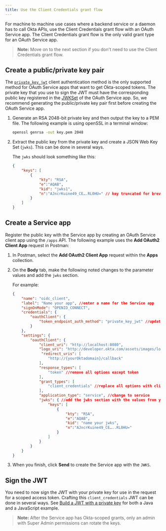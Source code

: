 ```yaml
---
title: Use the Client Credentials grant flow
---
```

For machine to machine use cases where a backend service or a daemon has to call Okta APIs, use the Client Credentials grant flow with an OAuth Service app. The Client Credentials grant flow is the only valid grant type for an OAuth Service app. 

> **Note:** Move on to the <GuideLink link="../define-allowed-scopes">next section</GuideLink> if you don't need to use the Client Credentials grant flow.

## Create a public/private key pair
The [`private_key_jwt`](/docs/reference/api/oidc/#jwt-with-private-key) client authentication method is the only supported method for OAuth Service apps that want to get Okta-scoped tokens. The private key that you use to sign the JWT must have the corresponding public key registered in the [JWKSet](/docs/reference/api/oauth-clients/#json-web-key-set) of the OAuth Service app. So, we recommend generating the public/private key pair first before creating the OAuth Service app.

1. Generate an RSA 2048-bit private key and then output the key to a PEM file. The following example is using openSSL in a terminal window:

   ```bash
   openssl genrsa -out key.pem 2048
   ```

2. Extract the public key from the private key and create a JSON Web Key Set (`jwks`). This can be done in several ways.

    The `jwks` should look something like this:

    ```json
    {
        "keys": [
            {
                "kty": "RSA",
                "e":"AQAB",
                "kid": "jwks1",
                "n":"AJncrKuine49_CE….RL0HU=" // key truncated for brevity
            }    
        ]
    }
    ```
## Create a Service app
Register the public key with the Service app by creating an OAuth Service client app using the `/apps` API. The following example uses the **Add OAuth2 Client App** request in Postman:

1. In Postman, select the **Add OAuth2 Client App** request within the **Apps** collection.
2. On the **Body** tab, make the following noted changes to the parameter values and add the `jwks` section.

    For example:
    ```json
    {
        "name": "oidc_client",
        "label": "Name your app", //enter a name for the Service app
        "signOnMode": "OPENID_CONNECT",
        "credentials": {
            "oauthClient": {
                "token_endpoint_auth_method": "private_key_jwt" //update to private_key_jwt
            }
        },
        "settings": {
            "oauthClient": {
                "client_uri": "http://localhost:8080",
                "logo_uri": "http://developer.okta.com/assets/images/logo-new.png",
                 "redirect_uris": [
                    "http://{yourOktadomain}/callback"   
                ],
                "response_types": [
                    "token" //remove all options except token
                ],
                "grant_types": [
                    "client_credentials" //replace all options with client_credentials   
                ],
                "application_type": "service", //change to service
                "jwks": { //add the jwks section with the values from your generated jwks
                    "keys": [
                        {
                            "kty": "RSA",
                            "e":"AQAB",
                            "kid": "name your jwks",
                            "n":"AJncrKuine49_CE…..RL0HU="
                        }    
                    ]
                }
            }
        }
    }
    ```
3. When you finish, click **Send** to create the Service app with the `JWKS`.

## Sign the JWT
You need to now sign the JWT with your private key for use in the request for a scoped access token. Crafting this `client_credentials` JWT can be done in several ways. See [Build a JWT with a private key](/docs/guides/build-self-signed-jwt/java/jwt-with-private-key/) for both a Java and a JavaScript example.

> **Note:** After the Service app has Okta-scoped grants, only an admin with Super Admin permissions can rotate the keys.

<NextSectionLink/>
